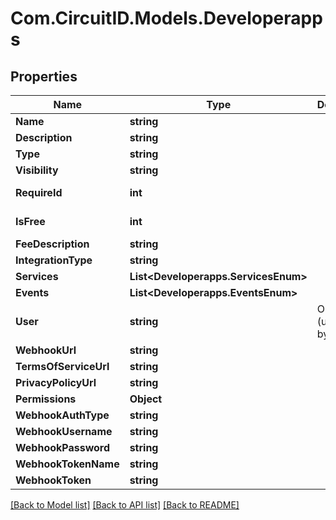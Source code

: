 
# Com.CircuitID.Models.Developerapps

## Properties

Name | Type | Description | Notes
------------ | ------------- | ------------- | -------------
**Name** | **string** |  | 
**Description** | **string** |  | [optional] 
**Type** | **string** |  | 
**Visibility** | **string** |  | 
**RequireId** | **int** |  | [optional] [default to RequireIdEnum.NUMBER_0]
**IsFree** | **int** |  | [optional] [default to IsFreeEnum.NUMBER_1]
**FeeDescription** | **string** |  | [optional] 
**IntegrationType** | **string** |  | 
**Services** | **List&lt;Developerapps.ServicesEnum&gt;** |  | 
**Events** | **List&lt;Developerapps.EventsEnum&gt;** |  | [optional] 
**User** | **string** | ObjectId (unique 12 bytes ID) | 
**WebhookUrl** | **string** |  | [optional] 
**TermsOfServiceUrl** | **string** |  | [optional] 
**PrivacyPolicyUrl** | **string** |  | [optional] 
**Permissions** | **Object** |  | [optional] 
**WebhookAuthType** | **string** |  | [optional] 
**WebhookUsername** | **string** |  | [optional] 
**WebhookPassword** | **string** |  | [optional] 
**WebhookTokenName** | **string** |  | [optional] 
**WebhookToken** | **string** |  | [optional] 

[[Back to Model list]](../README.md#documentation-for-models)
[[Back to API list]](../README.md#documentation-for-api-endpoints)
[[Back to README]](../README.md)

